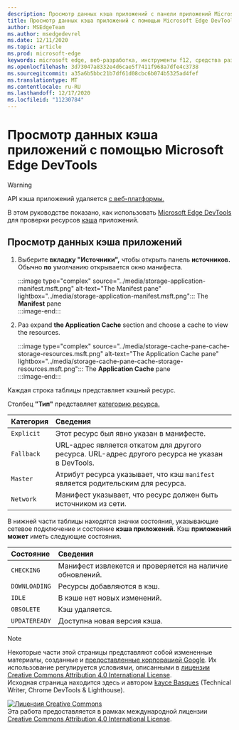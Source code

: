 ```yaml
---
description: Просмотр данных кэша приложений с панели приложений Microsoft Edge DevTools.
title: Просмотр данных кэша приложений с помощью Microsoft Edge DevTools
author: MSEdgeTeam
ms.author: msedgedevrel
ms.date: 12/11/2020
ms.topic: article
ms.prod: microsoft-edge
keywords: microsoft edge, веб-разработка, инструменты f12, средства разработчика
ms.openlocfilehash: 3d73047a8332e4d6cae5f7411f968a7dfe4c3738
ms.sourcegitcommit: a35a6b5bbc21b7df61d08cbc6b074b5325ad4fef
ms.translationtype: MT
ms.contentlocale: ru-RU
ms.lasthandoff: 12/17/2020
ms.locfileid: "11230784"
---
```

<!-- Copyright Kayce Basques 

   Licensed under the Apache License, Version 2.0 (the "License");
   you may not use this file except in compliance with the License.
   You may obtain a copy of the License at

       https://www.apache.org/licenses/LICENSE-2.0

   Unless required by applicable law or agreed to in writing, software
   distributed under the License is distributed on an "AS IS" BASIS,
   WITHOUT WARRANTIES OR CONDITIONS OF ANY KIND, either express or implied.
   See the License for the specific language governing permissions and
   limitations under the License.  -->  

# Просмотр данных кэша приложений с помощью Microsoft Edge DevTools  

> [!WARNING]
> API кэша приложений удаляется [с веб-платформы.][HTMLStandardOfflineWebApplications]  

В этом руководстве показано, как использовать [Microsoft Edge DevTools][MicrosoftEdgeDevTools] для проверки ресурсов [кэша][MDNWebAPIsWindowApplicationCache] приложений.  

## Просмотр данных кэша приложений  

1.  Выберите **вкладку "Источники",** чтобы открыть панель **источников.**  Обычно **по** умолчанию открывается окно манифеста.  
    
    :::image type="complex" source="../media/storage-application-manifest.msft.png" alt-text="The Manifest pane" lightbox="../media/storage-application-manifest.msft.png":::
       The **Manifest** pane  
    :::image-end:::  

1.  Раз expand **the Application Cache** section and choose a cache to view the resources.  
    
    :::image type="complex" source="../media/storage-cache-pane-cache-storage-resources.msft.png" alt-text="The Application Cache pane" lightbox="../media/storage-cache-pane-cache-storage-resources.msft.png":::
       The **Application Cache** pane  
    :::image-end:::  

Каждая строка таблицы представляет кэшный ресурс.  

Столбец **"Тип"** представляет [категорию ресурса.][MDNHTMLResourcesInAnApplicationCache]  

| Категория | Сведения |  
|:--- |:--- |  
| `Explicit` | Этот ресурс был явно указан в манифесте. |  
| `Fallback` | URL-адрес является откатом для другого ресурса.  URL-адрес другого ресурса не указан в DevTools. |  
| `Master` | Атрибут ресурса указывает, что кэш `manifest` является родительским для ресурса. |  
| `Network` | Манифест указывает, что ресурс должен быть источником из сети. |  

<!--todo:  replace "Master" phrasing if possible.  -->  

В нижней части таблицы находятся значки состояния, указывающие сетевое подключение и состояние **кэша приложений.**  Кэш **приложений может** иметь следующие состояния.  

| Состояние | Сведения |  
|:--- |:--- |  
| `CHECKING` | Манифест извлекется и проверяется на наличие обновлений. |  
| `DOWNLOADING` | Ресурсы добавляются в кэш. |  
| `IDLE` | В кэше нет новых изменений. |  
| `OBSOLETE` | Кэш удаляется. |  
| `UPDATEREADY` |  Доступна новая версия кэша. |  

<!-- links -->  

[MicrosoftEdgeDevTools]: ../../devtools-guide-chromium/index.md "Средства разработчика Microsoft Edge (Chromium) | Документы Майкрософт"  

[HTMLStandardOfflineWebApplications]: https://html.spec.whatwg.org/multipage/offline.html#offline "Автономные веб-приложения — HTML Standard"  

[MDNHTMLResourcesInAnApplicationCache]: https://developer.mozilla.org/docs/Web/HTML/Using_the_application_cache#Resources_in_an_application_cache "Ресурсы в кэше приложений | MDN"  
[MDNWebAPIsWindowApplicationCache]: https://developer.mozilla.org/docs/Web/API/Window/applicationCache "Window.applicationCache — веб-API | MDN"  

> [!NOTE]
> Некоторые части этой страницы представляют собой измененные материалы, созданные и [предоставленные корпорацией Google][GoogleSitePolicies]. Их использование регулируется условиями, описанными в [лицензии Creative Commons Attribution 4.0 International License][CCA4IL].  
> Исходная страница [](https://developers.google.com/web/tools/chrome-devtools/storage/applicationcache) находится здесь и автором [kayce Basques][KayceBasques] \(Technical Writer, Chrome DevTools \& Lighthouse\).  

[![Лицензия Creative Commons][CCby4Image]][CCA4IL]  
Эта работа предоставляется в рамках международной лицензии [Creative Commons Attribution 4.0 International License][CCA4IL].  

[CCA4IL]: https://creativecommons.org/licenses/by/4.0  
[CCby4Image]: https://i.creativecommons.org/l/by/4.0/88x31.png  
[GoogleSitePolicies]: https://developers.google.com/terms/site-policies  
[KayceBasques]: https://developers.google.com/web/resources/contributors/kaycebasques  
